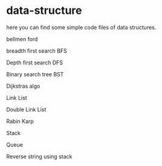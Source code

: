 # data-structure
here you can find some simple code files of data structures.

bellmen ford

breadth first search BFS

Depth first search DFS

Binary search tree BST

Dijkstras algo

Link List

Double Link List

Rabin Karp

Stack

Queue

Reverse string using stack
